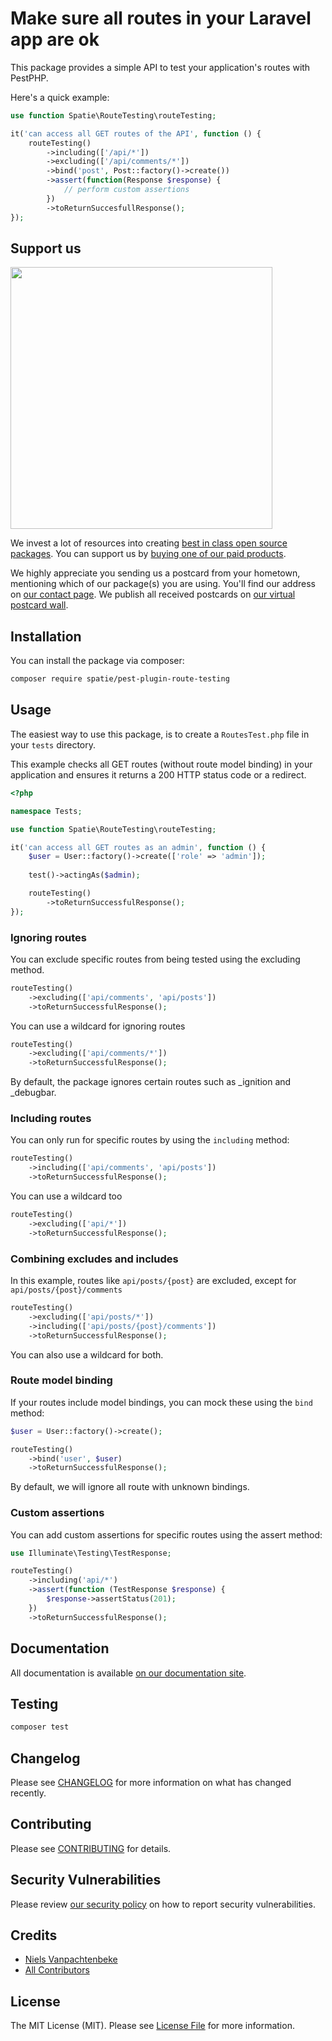 # Make sure all routes in your Laravel app are ok

This package provides a simple API to test your application's routes with PestPHP.

Here's a quick example:

```php
use function Spatie\RouteTesting\routeTesting;

it('can access all GET routes of the API', function () {
    routeTesting()
        ->including(['/api/*'])
        ->excluding(['/api/comments/*'])
        ->bind('post', Post::factory()->create())
        ->assert(function(Response $response) {
            // perform custom assertions
        })
        ->toReturnSuccesfullResponse();
});
```

## Support us

[<img src="https://github-ads.s3.eu-central-1.amazonaws.com/laravel-pdf.jpg?t=1" width="419px" />](https://spatie.be/github-ad-click/laravel-pdf)

We invest a lot of resources into creating [best in class open source packages](https://spatie.be/open-source). You can support us by [buying one of our paid products](https://spatie.be/open-source/support-us).

We highly appreciate you sending us a postcard from your hometown, mentioning which of our package(s) you are using. You'll find our address on [our contact page](https://spatie.be/about-us). We publish all received postcards on [our virtual postcard wall](https://spatie.be/open-source/postcards).

## Installation

You can install the package via composer:

```bash
composer require spatie/pest-plugin-route-testing
```

## Usage

The easiest way to use this package, is to create a `RoutesTest.php` file in your `tests` directory.

This example checks all GET routes (without route model binding) in your application and ensures it returns a 200 HTTP status code or a redirect.

```php
<?php

namespace Tests;

use function Spatie\RouteTesting\routeTesting;

it('can access all GET routes as an admin', function () {
    $user = User::factory()->create(['role' => 'admin']);
    
    test()->actingAs($admin);

    routeTesting()
        ->toReturnSuccessfulResponse();
});
```

### Ignoring routes

You can exclude specific routes from being tested using the excluding method.

```php
routeTesting()
    ->excluding(['api/comments', 'api/posts'])
    ->toReturnSuccessfulResponse();
```

You can use a wildcard for ignoring routes

```php
routeTesting()
    ->excluding(['api/comments/*'])
    ->toReturnSuccessfulResponse();
```

By default, the package ignores certain routes such as _ignition and _debugbar.

### Including routes

You can only run for specific routes by using the `including` method:

```php
routeTesting()
    ->including(['api/comments', 'api/posts'])
    ->toReturnSuccessfulResponse();
```

You can use a wildcard too

```php
routeTesting()
    ->excluding(['api/*'])
    ->toReturnSuccessfulResponse();
```

### Combining excludes and includes

In this example, routes like `api/posts/{post}` are excluded, except for `api/posts/{post}/comments`

```php
routeTesting()
    ->excluding(['api/posts/*'])
    ->including(['api/posts/{post}/comments'])
    ->toReturnSuccessfulResponse();
```

You can also use a wildcard for both.

### Route model binding

If your routes include model bindings, you can mock these using the `bind` method:

```php
$user = User::factory()->create();

routeTesting()
    ->bind('user', $user)
    ->toReturnSuccessfulResponse();
```

By default, we will ignore all route with unknown bindings.

### Custom assertions

You can add custom assertions for specific routes using the assert method:

```php
use Illuminate\Testing\TestResponse;

routeTesting()
    ->including('api/*')
    ->assert(function (TestResponse $response) {
        $response->assertStatus(201);
    })
    ->toReturnSuccessfulResponse();
```

## Documentation

All documentation is available [on our documentation site](https://spatie.be/docs/pest-plugin-route-testing).

## Testing

```bash
composer test
```

## Changelog

Please see [CHANGELOG](CHANGELOG.md) for more information on what has changed recently.

## Contributing

Please see [CONTRIBUTING](CONTRIBUTING.md) for details.

## Security Vulnerabilities

Please review [our security policy](../../security/policy) on how to report security vulnerabilities.

## Credits

- [Niels Vanpachtenbeke](https://github.com/nielsvanpach)
- [All Contributors](../../contributors)

## License

The MIT License (MIT). Please see [License File](LICENSE.md) for more information.
